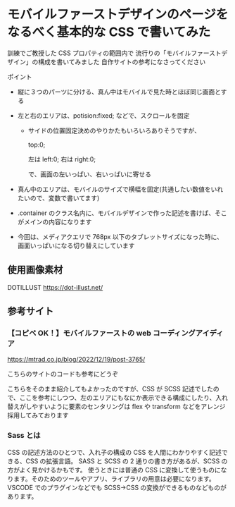 # モバイルファーストデザインのページをなるべく基本的な CSS で書いてみた

訓練でご教授した CSS プロパティの範囲内で
流行りの「モバイルファーストデザイン」の構成を書いてみました
自作サイトの参考になさってください

ポイント

-   縦に３つのパーツに分ける、真ん中はモバイルで見た時とほぼ同じ画面とする
-   左と右のエリアは、potision:fixed; などで、スクロールを固定

    -   サイドの位置固定決めのやりかたもいろいろありそうですが、

        top:0;

        左は left:0; 右は right:0;

        で、画面の左いっぱい、右いっぱいに寄せる

-   真ん中のエリアは、モバイルのサイズで横幅を固定(共通したい数値をいれたいので、変数で書いてます)

-   .container のクラス名内に、モバイルデザインで作った記述を書けば、そこがメインの内容になります
-   今回は、メディアクエリで 768px 以下のタブレットサイズになった時に、画面いっぱいになる切り替えにしています

## 使用画像素材

DOTILLUST
https://dot-illust.net/

## 参考サイト

### 【コピペ OK！】モバイルファーストの web コーディングアイディア

https://mtrad.co.jp/blog/2022/12/19/post-3765/

こちらのサイトのコードも参考にどうぞ

こちらをそのまま紹介してもよかったのですが、CSS が SCSS 記述でしたので、ここを参考にしつつ、左のエリアにもなにか表示できる構成にしたり、入れ替えがしやすいように要素のセンタリングは flex や transform などをアレンジ採用してみております

### Sass とは

CSS の記述方法のひとつで、入れ子の構成の CSS を人間にわかりやすく記述できる、CSS の拡張言語。
SASS と SCSS の 2 通りの書き方があるが、SCSS の方がよく見かけるかもです。
使うときには普通の CSS に変換して使うものになります。そのためのツールやアプリ、ライブラリの用意は必要になります。
VSCODE でのプラグインなどでも SCSS→CSS の変換ができるものなどものがあります。
